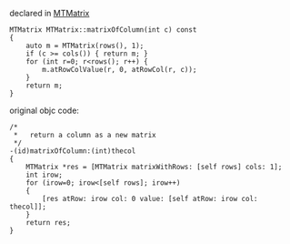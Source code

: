 
declared in [MTMatrix](MTMatrix.hpp.md)

~~~ { .cpp }
MTMatrix MTMatrix::matrixOfColumn(int c) const
{
	auto m = MTMatrix(rows(), 1);
	if (c >= cols()) { return m; }
	for (int r=0; r<rows(); r++) {
		m.atRowColValue(r, 0, atRowCol(r, c));
	}
	return m;
}
~~~


original objc code:

~~~ { .ObjectiveC }
/*
 *   return a column as a new matrix
 */
-(id)matrixOfColumn:(int)thecol
{
	MTMatrix *res = [MTMatrix matrixWithRows: [self rows] cols: 1];
	int irow;
	for (irow=0; irow<[self rows]; irow++)
	{
		[res atRow: irow col: 0 value: [self atRow: irow col: thecol]];
	}
	return res;
}
~~~
